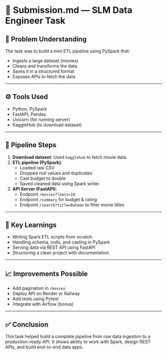 # 📄 Submission.md — SLM Data Engineer Task

## 🚀 Problem Understanding

The task was to build a mini ETL pipeline using PySpark that:
- Ingests a large dataset (movies)
- Cleans and transforms the data
- Saves it in a structured format
- Exposes APIs to fetch the data

---

## ⚙️ Tools Used

- Python, PySpark
- FastAPI, Pandas
- Uvicorn (for running server)
- KaggleHub (to download dataset)

---

## 🧱 Pipeline Steps

1. **Download dataset**: Used `kagglehub` to fetch movie data.
2. **ETL pipeline (PySpark)**:
   - Loaded raw CSV
   - Dropped null values and duplicates
   - Cast budget to double
   - Saved cleaned data using Spark writer
3. **API Server (FastAPI)**:
   - Endpoint `/movies?limit=10`
   - Endpoint `/summary` for budget & rating
   - Endpoint `/search?title=Batman` to filter movie titles

---

## 🧠 Key Learnings

- Writing Spark ETL scripts from scratch
- Handling schema, nulls, and casting in PySpark
- Serving data via REST API using FastAPI
- Structuring a clean project with documentation

---

## 📈 Improvements Possible

- Add pagination in `/movies`
- Deploy API on Render or Railway
- Add tests using Pytest
- Integrate with Airflow (bonus)

---

## ✅ Conclusion

This task helped build a complete pipeline from raw data ingestion to a production-ready API. It shows ability to work with Spark, design REST APIs, and build end-to-end data apps.
